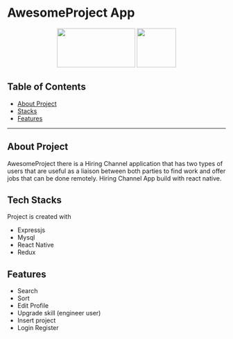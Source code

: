 # AwesomeProject App


<p align="center">
    <img src="https://cdn.pixabay.com/photo/2015/04/23/17/41/node-js-736399_960_720.png" height="90px" width="180px">  
    <img src="https://raw.githubusercontent.com/kristerkari/react-native-svg-transformer/master/images/react-native-logo.png" height="90px">
</p>



## Table of Contents
- [About Project](#About-Project)
- [Stacks](#Stacks)
- [Features](#Features)
---

## About Project
AwesomeProject there is a Hiring Channel application that has two types of users that are useful as a liaison between both parties to find work and offer jobs that can be done remotely. Hiring Channel App build with react native.


## Tech Stacks
Project is created with


* Expressjs
* Mysql
* React Native
* Redux


## Features

* Search
* Sort
* Edit Profile
* Upgrade skill (engineer user)
* Insert project
* Login Register



    



